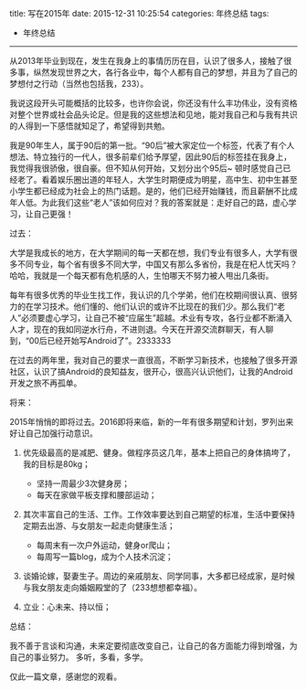 title: 写在2015年
date: 2015-12-31 10:25:54
categories: 年终总结
tags:
- 年终总结

---

从2013年毕业到现在，发生在我身上的事情历历在目，认识了很多人，接触了很多事，纵然发现世界之大，各行各业中，每个人都有自己的梦想，并且为了自己的梦想付之行动（当然也包括我，233）。

我说这段开头可能概括的比较多，也许你会说，你还没有什么丰功伟业，没有资格对整个世界或社会品头论足。但是我的这些想法和见地，能对我自己和与我有共识的人得到一下感悟就知足了，希望得到共勉。

我是90年生人，属于90后的第一批。“90后”被大家定位一个标签，代表了有个人想法、特立独行的一代人，很多前辈们给予厚望，因此90后的标签挂在我身上，我觉得我很骄傲，很自豪。但不知从何开始，又划分出个95后~ 顿时感觉自己已经老了。看着娱乐圈出道的年轻人，大学生时期便成为明星，高中生、初中生甚至小学生都已经成为社会上的热门话题。是的，他们已经开始赚钱，而且薪酬不比成年人低。为此我们这些“老人”该如何应对？我的答案就是：走好自己的路，虚心学习，让自己更强！

<!--more-->

过去：

大学是我成长的地方，在大学期间的每一天都在想，我们专业有很多人，大学有很多不同专业，每个省有很多不同大学，中国又有那么多省份，我是在杞人忧天吗？哈哈，我就是一个每天都有危机感的人，生怕哪天不努力被人甩出几条街。

每年有很多优秀的毕业生找工作，我认识的几个学弟，他们在校期间很认真、很努力的在学习技术。他们懂的、他们认识的或许不比现在的我们少。那么我们“老人”必须要虚心学习，让自己不被“应届生”超越。术业有专攻，各行业都不断涌入人才，现在的我如同逆水行舟，不进则退。今天在开源交流群聊天，有人聊到，“00后已经开始写Android了”。2333333

在过去的两年里，我对自己的要求一直很高，不断学习新技术，也接触了很多开源社区，认识了搞Android的良知益友，很开心，很高兴认识他们，让我的Android开发之旅不再孤单。

将来：

2015年悄悄的即将过去。2016即将来临，新的一年有很多期望和计划，罗列出来好让自己加强行动意识。

1. 优先级最高的是减肥、健身。做程序员这几年，基本上把自己的身体搞垮了，我的目标是80kg；
	- 坚持一周最少3次健身房；
	- 每天在家做平板支撑和腰部运动；
	
2. 其次丰富自己的生活、工作。工作效率要达到自己期望的标准，生活中要保持定期去出游、与女朋友一起走向健康生活；
	- 每周末有一次户外运动，健身or爬山；
	- 每周写一篇blog，成为个人技术沉淀；
	
3. 谈婚论嫁，娶妻生子。周边的亲戚朋友、同学同事，大多都已经成家，是时候与我女朋友走向婚姻殿堂的了（233想想都幸福）。

4. 立业：心未来、持以恒；

总结：

我不善于言谈和沟通，未来定要彻底改变自己，让自己的各方面能力得到增强，为自己的事业努力。
多听，多看，多学。

仅此一篇文章，感谢您的观看。